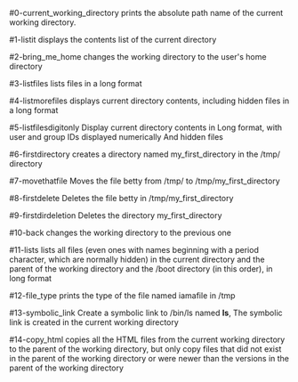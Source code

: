 #0-current_working_directory prints the absolute path name of the current working directory.

#1-listit displays the contents list of the current directory

#2-bring_me_home changes the working directory to the user's home directory

#3-listfiles lists files in a long format

#4-listmorefiles displays current directory contents, including hidden files in a long format

#5-listfilesdigitonly Display current directory contents in Long format, with user and group IDs displayed numerically And hidden files

#6-firstdirectory creates a directory named my_first_directory in the /tmp/ directory

#7-movethatfile Moves the file betty from /tmp/ to /tmp/my_first_directory

#8-firstdelete Deletes the file betty in /tmp/my_first_directory

#9-firstdirdeletion Deletes the directory my_first_directory

#10-back changes the working directory to the previous one

#11-lists lists all files (even ones with names beginning with a period character, which are normally hidden) in the current directory and the parent of the working directory and the /boot directory (in this order), in long format

#12-file_type prints the type of the file named iamafile in /tmp

#13-symbolic_link Create a symbolic link to /bin/ls named __ls__, The symbolic link is created in the current working directory

#14-copy_html copies all the HTML files from the current working directory to the parent of the working directory, but only copy files that did not exist in the parent of the working directory or were newer than the versions in the parent of the working directory
